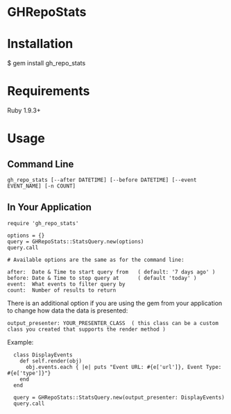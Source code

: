 # GHRepoStats

# Installation

$ gem install gh_repo_stats

# Requirements

Ruby 1.9.3+

# Usage

## Command Line

	gh_repo_stats [--after DATETIME] [--before DATETIME] [--event EVENT_NAME] [-n COUNT]

## In Your Application
	require 'gh_repo_stats'

  	options = {}
  	query = GHRepoStats::StatsQuery.new(options)
  	query.call
  	
  	# Available options are the same as for the command line:
	
	after:  Date & Time to start query from   ( default: '7 days ago' )
  	before: Date & Time to stop query at      ( default 'today' )
  	event:  What events to filter query by
  	count:  Number of results to return

There is an additional option if you are using the gem from your application to change how data the data is presented:

	output_presenter: YOUR_PRESENTER_CLASS  ( this class can be a custom class you created that supports the render method )

Example:

	  class DisplayEvents
	    def self.render(obj)
	      obj.events.each { |e| puts "Event URL: #{e['url']}, Event Type: #{e['type']}"}
	    end
	  end
	
	  query = GHRepoStats::StatsQuery.new(output_presenter: DisplayEvents)
	  query.call


